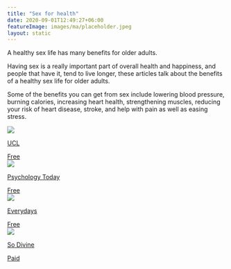 ```yaml
---
title: "Sex for health"
date: 2020-09-01T12:49:27+06:00
featureImage: images/ma/placeholder.jpeg
layout: static
---
```


A healthy sex life has many benefits for older adults.

Having sex is a really important part of overall health and happiness, and people that have it, tend to live longer, these articles talk about the benefits of a healthy sex life for older adults.

Some of the benefits you can get from sex include lowering blood pressure, burning calories, increasing heart health, strengthening muscles, reducing your risk of heart disease, stroke, and help with pain as well as easing stress.

<a class="ma-link" href="https://www.ucl.ac.uk/news/2018/dec/study-shows-benefits-sex-older-adults"><div class="ma-card ma-card-Health"><div class="ma-icon"><img src ="/images/Icon-check - health - opacity.svg"/></div><div class="ma-name"><p>UCL</p></div><div class="ma-paid-text"><span>Free</span></div></div></a><a class="ma-link" href="https://www.psychologytoday.com/us/blog/life-refracted/201707/benefits-sex-after-50"><div class="ma-card ma-card-Health"><div class="ma-icon"><img src ="/images/Icon-check - health - opacity.svg"/></div><div class="ma-name"><p>Psychology Today</p></div><div class="ma-paid-text"><span>Free</span></div></div></a><a class="ma-link" href="https://everdays.com/resources/is-sex-healthy-for-seniors/"><div class="ma-card ma-card-Health"><div class="ma-icon"><img src ="/images/Icon-check - health - opacity.svg"/></div><div class="ma-name"><p>Everydays</p></div><div class="ma-paid-text"><span>Free</span></div></div></a><a class="ma-link" href="https://www.awin1.com/cread.php?awinmid=28367&awinaffid=1198638&ued=https%3A%2F%2Fso-divine.com%2F"><div class="ma-card ma-card-Health"><div class="ma-icon"><img src ="/images/Icon-pound - health - opacity.svg"/></div><div class="ma-name"><p>So Divine</p></div><div class="ma-paid-text"><span>Paid</span></div></div></a>  

<br/><br/>






